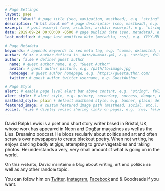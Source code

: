 ```yaml
---
# Page Settings
layout: page
title: "About" # page title (seo, navigation, masthead), e.g. "string"
description: "A bit about me" # page description (seo, masthead), e.g. "string"
excerpt:  # post excerpt (seo, articles, archive excerpt), e.g. "string"
date: 2019-09-24 00:00:00 -0500 # page publish date (seo, metadata), e.g. YYYY-MM-DD hh:mm:ss TZD
last_modified: # page last modified date (metadata, rss), e.g. YYYY-MM-DD hh:mm:ss TZD

# Page Metadata
keywords: # appends keywords to seo meta tag, e.g. "comma, delimited, string"
author: false # author defined in _data/humans.yml, e.g. "string", false
author: false # defined guest author
  name: # guest author name, e.g. "Guest Author"
  avatar: # guest author picture, e.g. /path/to/image.jpg
  homepage: # guest author homepage, e.g. https://guestauthor.com/
  twitter: # guest author twitter username, e.g. GuestAuthor

# Page Style
alert: # enable page level alert bar above content, e.g. "string", false
alert_style: # alert style, e.g. primary, secondary, success, danger, warning, info, light, dark; default: primary
masthead_style: plain # default masthead style, e.g. banner, plain; default: banner
featured_image: # custom featured image path (masthead, social, etc.), e.g. '/path/to/image.jpg', false (hide default featured image)
social: false # display social sharing links on pages, e.g. true, false
---
```


David Ralph Lewis is a poet and short story writer based in Bristol, UK, whose work has appeared in Neon and DogEar magazines as well as the Lies, Dreaming podcast. He blogs regularly about politics and art and often scrawls over newspapers to create blackout poetry. When not writing, he enjoys dancing badly at gigs, attempting to grow vegetables and taking photos. He understands a very, very small amount of what is going on in the world.

On this website, David maintains a blog about writing, art and politics as well as any other random topic.

You can follow him on [Twitter](www.twitter.com/davidralphlewis), [Instagram](www.instagram.com/davidralphlewis), [Facebook](www.facebook.com/davidralphlewis) and & Goodreads if you want.

